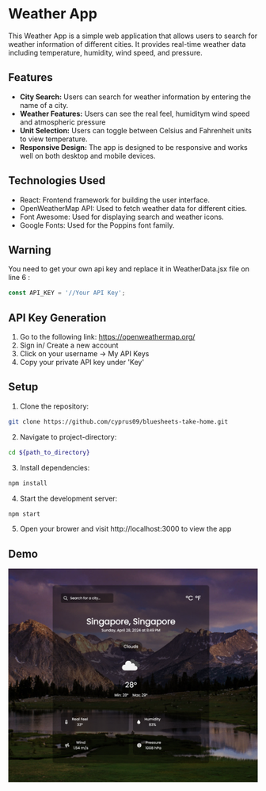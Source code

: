 # Weather App

This Weather App is a simple web application that allows users to search for weather information of different cities. It provides real-time weather data including temperature, humidity, wind speed, and pressure.

## Features

- **City Search:** Users can search for weather information by entering the name of a city.
- **Weather Features:** Users can see the real feel, humiditym wind speed and atmospheric pressure
- **Unit Selection:** Users can toggle between Celsius and Fahrenheit units to view temperature.
- **Responsive Design:** The app is designed to be responsive and works well on both desktop and mobile devices.

## Technologies Used

- React: Frontend framework for building the user interface.
- OpenWeatherMap API: Used to fetch weather data for different cities.
- Font Awesome: Used for displaying search and weather icons.
- Google Fonts: Used for the Poppins font family.

## Warning
You need to get your own api key and replace it in WeatherData.jsx file on line 6 :

```javascript
const API_KEY = '//Your API Key';
```

## API Key Generation
1. Go to the following link: https://openweathermap.org/
2. Sign in/ Create a new account
3. Click on your username -> My API Keys
4. Copy your private API key under 'Key'

## Setup

1. Clone the repository:

```bash
git clone https://github.com/cyprus09/bluesheets-take-home.git
```

2. Navigate to project-directory:

```bash
cd ${path_to_directory}
```

3. Install dependencies:
```bash
npm install
```

4. Start the development server:
```bash
npm start
```

5. Open your brower and visit http://localhost:3000 to view the app


## Demo
![screenshot](./src/assets/demo.png)